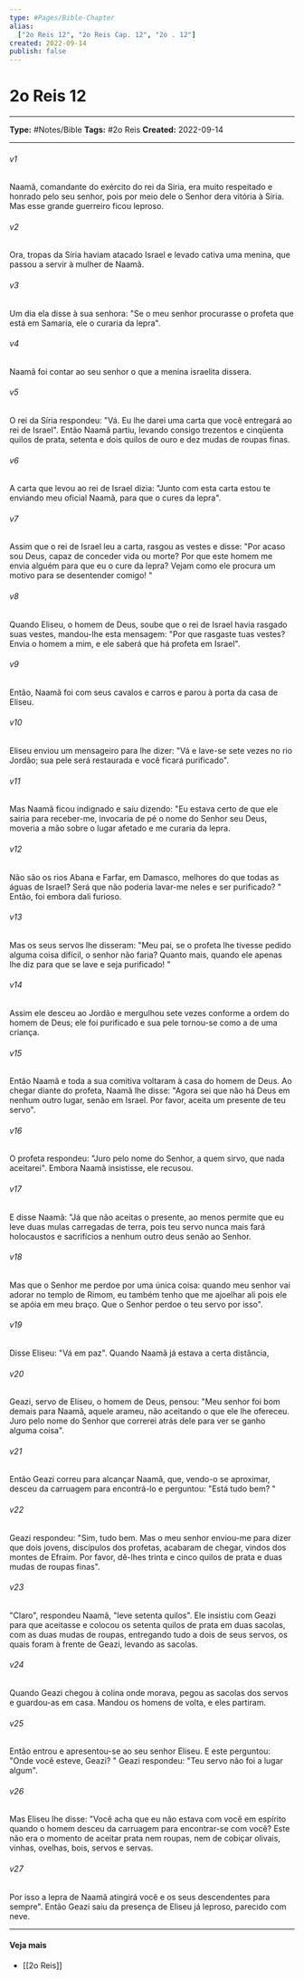 ```yaml
---
type: #Pages/Bible-Chapter
alias:
  ["2o Reis 12", "2o Reis Cap. 12", "2o . 12"]
created: 2022-09-14
publish: false
---
```


# 2o Reis 12

---

**Type:** #Notes/Bible
**Tags:** #2o Reis
**Created:** 2022-09-14

---

###### v1
Naamã, comandante do exército do rei da Síria, era muito respeitado e honrado pelo seu senhor, pois por meio dele o Senhor dera vitória à Síria. Mas esse grande guerreiro ficou leproso.
###### v2
Ora, tropas da Síria haviam atacado Israel e levado cativa uma menina, que passou a servir à mulher de Naamã.
###### v3
Um dia ela disse à sua senhora: "Se o meu senhor procurasse o profeta que está em Samaria, ele o curaria da lepra".
###### v4
Naamã foi contar ao seu senhor o que a menina israelita dissera.
###### v5
O rei da Síria respondeu: "Vá. Eu lhe darei uma carta que você entregará ao rei de Israel". Então Naamã partiu, levando consigo trezentos e cinqüenta quilos de prata, setenta e dois quilos de ouro e dez mudas de roupas finas.
###### v6
A carta que levou ao rei de Israel dizia: "Junto com esta carta estou te enviando meu oficial Naamã, para que o cures da lepra".
###### v7
Assim que o rei de Israel leu a carta, rasgou as vestes e disse: "Por acaso sou Deus, capaz de conceder vida ou morte? Por que este homem me envia alguém para que eu o cure da lepra? Vejam como ele procura um motivo para se desentender comigo! "
###### v8
Quando Eliseu, o homem de Deus, soube que o rei de Israel havia rasgado suas vestes, mandou-lhe esta mensagem: "Por que rasgaste tuas vestes? Envia o homem a mim, e ele saberá que há profeta em Israel".
###### v9
Então, Naamã foi com seus cavalos e carros e parou à porta da casa de Eliseu.
###### v10
Eliseu enviou um mensageiro para lhe dizer: "Vá e lave-se sete vezes no rio Jordão; sua pele será restaurada e você ficará purificado".
###### v11
Mas Naamã ficou indignado e saiu dizendo: "Eu estava certo de que ele sairia para receber-me, invocaria de pé o nome do Senhor seu Deus, moveria a mão sobre o lugar afetado e me curaria da lepra.
###### v12
Não são os rios Abana e Farfar, em Damasco, melhores do que todas as águas de Israel? Será que não poderia lavar-me neles e ser purificado? " Então, foi embora dali furioso.
###### v13
Mas os seus servos lhe disseram: "Meu pai, se o profeta lhe tivesse pedido alguma coisa difícil, o senhor não faria? Quanto mais, quando ele apenas lhe diz para que se lave e seja purificado! "
###### v14
Assim ele desceu ao Jordão e mergulhou sete vezes conforme a ordem do homem de Deus; ele foi purificado e sua pele tornou-se como a de uma criança.
###### v15
Então Naamã e toda a sua comitiva voltaram à casa do homem de Deus. Ao chegar diante do profeta, Naamã lhe disse: "Agora sei que não há Deus em nenhum outro lugar, senão em Israel. Por favor, aceita um presente de teu servo".
###### v16
O profeta respondeu: "Juro pelo nome do Senhor, a quem sirvo, que nada aceitarei". Embora Naamã insistisse, ele recusou.
###### v17
E disse Naamã: "Já que não aceitas o presente, ao menos permite que eu leve duas mulas carregadas de terra, pois teu servo nunca mais fará holocaustos e sacrifícios a nenhum outro deus senão ao Senhor.
###### v18
Mas que o Senhor me perdoe por uma única coisa: quando meu senhor vai adorar no templo de Rimom, eu também tenho que me ajoelhar ali pois ele se apóia em meu braço. Que o Senhor perdoe o teu servo por isso".
###### v19
Disse Eliseu: "Vá em paz". Quando Naamã já estava a certa distância,
###### v20
Geazi, servo de Eliseu, o homem de Deus, pensou: "Meu senhor foi bom demais para Naamã, aquele arameu, não aceitando o que ele lhe ofereceu. Juro pelo nome do Senhor que correrei atrás dele para ver se ganho alguma coisa".
###### v21
Então Geazi correu para alcançar Naamã, que, vendo-o se aproximar, desceu da carruagem para encontrá-lo e perguntou: "Está tudo bem? "
###### v22
Geazi respondeu: "Sim, tudo bem. Mas o meu senhor enviou-me para dizer que dois jovens, discípulos dos profetas, acabaram de chegar, vindos dos montes de Efraim. Por favor, dê-lhes trinta e cinco quilos de prata e duas mudas de roupas finas".
###### v23
"Claro", respondeu Naamã, "leve setenta quilos". Ele insistiu com Geazi para que aceitasse e colocou os setenta quilos de prata em duas sacolas, com as duas mudas de roupas, entregando tudo a dois de seus servos, os quais foram à frente de Geazi, levando as sacolas.
###### v24
Quando Geazi chegou à colina onde morava, pegou as sacolas dos servos e guardou-as em casa. Mandou os homens de volta, e eles partiram.
###### v25
Então entrou e apresentou-se ao seu senhor Eliseu. E este perguntou: "Onde você esteve, Geazi? " Geazi respondeu: "Teu servo não foi a lugar algum".
###### v26
Mas Eliseu lhe disse: "Você acha que eu não estava com você em espírito quando o homem desceu da carruagem para encontrar-se com você? Este não era o momento de aceitar prata nem roupas, nem de cobiçar olivais, vinhas, ovelhas, bois, servos e servas.
###### v27
Por isso a lepra de Naamã atingirá você e os seus descendentes para sempre". Então Geazi saiu da presença de Eliseu já leproso, parecido com neve.


---

#### Veja mais

- [[2o Reis]]
